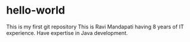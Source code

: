 # hello-world
This is my first git repository
This is Ravi Mandapati having 8 years of IT experience. Have expertise in Java development.
